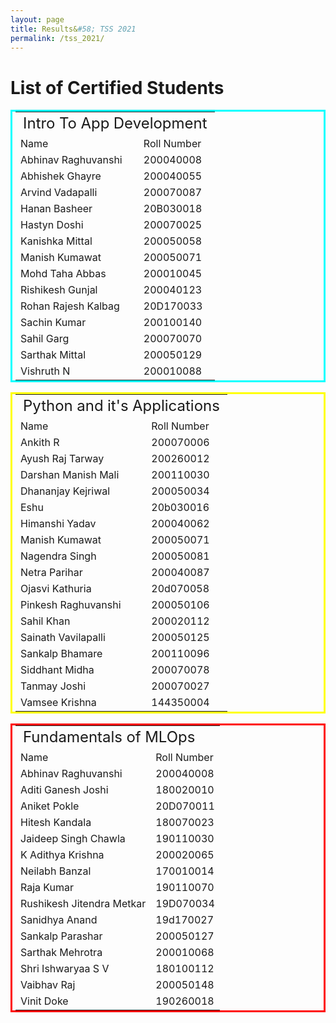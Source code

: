 ```yaml
---
layout: page
title: Results&#58; TSS 2021
permalink: /tss_2021/
---
```


<style>
    /* table{
        padding-left: 5px;
        padding-right: 5px;
    } */
    .center {
        margin-left: auto;
        margin-right: auto;
    }
    .table-1 {
        padding-left: 5px;
        padding-right: 5px;
        border: 3px solid #00FFFF;
        border-collapse: collapse;
    }
    .table-2 {
        padding-left: 5px;
        padding-right: 5px;
        border: 3px solid #FFFF00;
        border-collapse: collapse;
    }
    .table-3 {
        padding-left: 5px;
        padding-right: 5px;
        border: 3px solid #FF0000;
        border-collapse: collapse;
    }
</style>
<h1 class="display1 m-3 p-3 text-center customcol" >List of Certified Students</h1>

<div class="d-flex">



<table class="table table-striped table-1 center">
    <tr>
        <td colspan="2" style="font-size:1.5em" class = "display1 m-3 p-3 text-center customcol">Intro To App Development</td>
    </tr>
    <tr>
        <td>Name</td>
        <td>Roll Number</td>
    </tr>
    <tr>
        <td>Abhinav Raghuvanshi</td>
        <td>200040008</td>
    </tr>
    <tr>
        <td>Abhishek Ghayre</td>
        <td>200040055</td>
    </tr>
    <tr>
        <td>Arvind Vadapalli</td>
        <td>200070087</td>
    </tr>
    <tr>
        <td>Hanan Basheer</td>
        <td>20B030018</td>
    </tr>
    <tr>
        <td>Hastyn Doshi</td>
        <td>200070025</td>
    </tr>
    <tr>
        <td>Kanishka Mittal</td>
        <td>200050058</td>
    </tr>
    <tr>
        <td>Manish Kumawat</td>
        <td>200050071</td>
    </tr>
    <tr>
        <td>Mohd Taha Abbas</td>
        <td>200010045</td>
    </tr>
    <tr>
        <td>Rishikesh Gunjal</td>
        <td>200040123</td>
    </tr>
    <tr>
        <td>Rohan Rajesh Kalbag</td>
        <td>20D170033</td>
    </tr>
    <tr>
        <td>Sachin Kumar</td>
        <td>200100140</td>
    </tr>
    <tr>
        <td>Sahil Garg</td>
        <td>200070070</td>
    </tr>
    <tr>
        <td>Sarthak Mittal</td>
        <td>200050129</td>
    </tr>
    <tr>
        <td>Vishruth N</td>
        <td>200010088</td>
    </tr>

</table>



<table class="table table-striped table-2 center">
    <tr>
        <td colspan="2" style="font-size:1.5em" class = "display1 m-3 p-3 text-center customcol">Python and it's Applications</td>
    </tr>
    <tr>
        <td>Name</td>
        <td>Roll Number</td>
    </tr>
    <tr>
        <td>Ankith R</td>
        <td>200070006</td>
    </tr>
    <tr>
        <td>Ayush Raj Tarway</td>
        <td>200260012</td>
    </tr>
    <tr>
        <td>Darshan Manish Mali</td>
        <td>200110030</td>
    </tr>
    <tr>
        <td>Dhananjay Kejriwal</td>
        <td>200050034</td>
    </tr>
    <tr>
        <td>Eshu</td>
        <td>20b030016</td>
    </tr>
    <tr>
        <td>Himanshi Yadav</td>
        <td>200040062</td>
    </tr>
    <tr>
        <td>Manish Kumawat</td>
        <td>200050071</td>
    </tr>
    <tr>
        <td>Nagendra Singh</td>
        <td>200050081</td>
    </tr>
    <tr>
        <td>Netra Parihar</td>
        <td>200040087</td>
    </tr>
    <tr>
        <td>Ojasvi Kathuria</td>
        <td>20d070058</td>
    </tr>
    <tr>
        <td>Pinkesh Raghuvanshi</td>
        <td>200050106</td>
    </tr>
    <tr>
        <td>Sahil Khan</td>
        <td>200020112</td>
    </tr>
    <tr>
        <td>Sainath Vavilapalli</td>
        <td>200050125</td>
    </tr>
    <tr>
        <td>Sankalp Bhamare</td>
        <td>200110096</td>
    </tr>
    <tr>
        <td>Siddhant Midha</td>
        <td>200070078</td>
    </tr>
    <tr>
        <td>Tanmay Joshi</td>
        <td>200070027</td>
    </tr>
    <tr>
        <td>Vamsee Krishna</td>
        <td>144350004</td>
    </tr>
</table>


<table class="table table-striped table-3 center">
    <tr>
        <td colspan="2" style="font-size:1.5em" class = "display1 m-3 p-3 text-center customcol">Fundamentals of MLOps</td>
    </tr>       
    <tr>
        <td>Name</td>
        <td>Roll Number</td>
    </tr>
    <tr>
        <td>Abhinav Raghuvanshi</td>
        <td>200040008</td>
    </tr>
    <tr>
        <td>Aditi Ganesh Joshi</td>
        <td>180020010</td>
    </tr>
    <tr>
        <td>Aniket Pokle</td>
        <td>20D070011</td>
    </tr>
    <tr>
        <td>Hitesh Kandala</td>
        <td>180070023</td>
    </tr>
    <tr>
        <td>Jaideep Singh Chawla</td>
        <td>190110030</td>
    </tr>
    <tr>
        <td>K Adithya Krishna</td>
        <td>200020065</td>
    </tr>
    <tr>
        <td>Neilabh Banzal</td>
        <td>170010014</td>
    </tr>
    <tr>
        <td>Raja Kumar</td>
        <td>190110070</td>
    </tr>
    <tr>
        <td>Rushikesh Jitendra Metkar</td>
        <td>19D070034</td>
    </tr>
    <tr>
        <td>Sanidhya Anand</td>
        <td>19d170027</td>
    </tr>
    <tr>
        <td>Sankalp Parashar</td>
        <td>200050127</td>
    </tr>
    <tr>
        <td>Sarthak Mehrotra</td>
        <td>200010068</td>
    </tr>
    <tr>
        <td>Shri Ishwaryaa S V</td>
        <td>180100112</td>
    </tr>
    <tr>
        <td>Vaibhav Raj</td>
        <td>200050148</td>
    </tr>
    <tr>
        <td>Vinit Doke</td>
        <td>190260018</td>
    </tr>
</table>    

</div>
